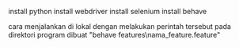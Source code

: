 install python
install webdriver
install selenium
install behave

cara menjalankan di lokal dengan melakukan perintah tersebut pada direktori program dibuat "behave features\nama_feature.feature"
